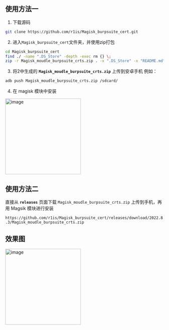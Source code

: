 ## 使用方法一

1. 下载源码
```bash
git clone https://github.com/r1is/Magisk_burpsuite_cert.git
```
2. 进入`Magisk_burpsuite_cert`文件夹，并使用zip打包
```bash
cd Magisk_burpsuite_cert
find ./ -name ".DS_Store" -depth -exec rm {} \;
zip -r Magisk_moudle_burpsuite_crts.zip . -x ".DS_Store" -x "README.md" -x ".gitignore" -x "./.git/*"
```
3. 将2中生成的 **`Magisk_moudle_burpsuite_crts.zip`** 上传到安卓手机
例如：
```bash
adb push Magisk_moudle_burpsuite_crts.zip /sdcard/
```
4. 在 magisk 模块中安装
<img width="240" alt="image" src="https://user-images.githubusercontent.com/21257485/214491097-96b7d95f-7f7c-447f-85ee-b6e646163f78.png">

## 使用方法二
直接从 **`releases`** 页面下载 `Magisk_moudle_burpsuite_crts.zip`
上传到手机，再用 Magsik 模块进行安装 
  
  
`https://github.com/r1is/Magisk_burpsuite_cert/releases/download/2022.8.3/Magisk_moudle_burpsuite_crts.zip`

## 效果图
<img width="240" alt="image" src="https://user-images.githubusercontent.com/21257485/214492353-cf53ef41-0542-4f89-9c5e-2188a109190a.png">



